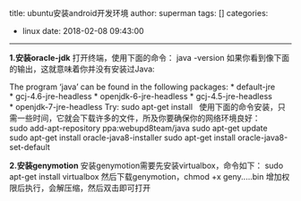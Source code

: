 title: ubuntu安装android开发环境
author: superman
tags: []
categories:
  - linux
date: 2018-02-08 09:43:00
---
**1.安装oracle-jdk**
打开终端，使用下面的命令：
java -version
如果你看到像下面的输出，这就意味着你并没有安装过Java:
<!--more-->

The program ‘java’ can be found in the following packages:
\* default-jre
\* gcj-4.6-jre-headless
\* openjdk-6-jre-headless
\* gcj-4.5-jre-headless
\* openjdk-7-jre-headless
Try: sudo apt-get install
 
使用下面的命令安装，只需一些时间，它就会下载许多的文件，所及你要确保你的网络环境良好：
sudo add-apt-repository ppa:webupd8team/java
sudo apt-get update
sudo apt-get install oracle-java8-installer
sudo apt-get install oracle-java8-set-default

**2.安装genymotion**
安装genymotion需要先安装virtualbox，命令如下：
sudo apt-get install virtualbox
然后下载genymotion，chmod +x geny.....bin 增加权限后执行，会解压缩，然后双击即可打开